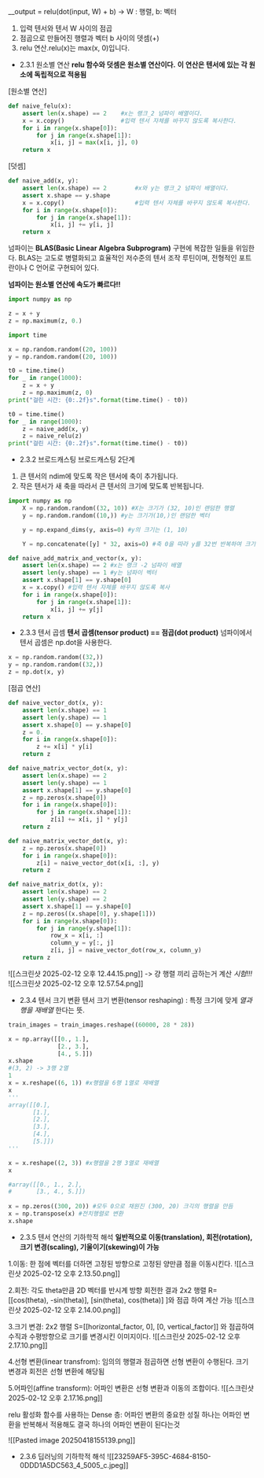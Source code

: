 
__output = relu(dot(input, W) + b)
-> W : 행렬, b: 벡터

1. 입력 텐서와 텐서 W 사이의 점곱
2. 점곱으로 만들어진 행렬과 벡터 b 사이의 뎃셈(+)
3. relu 연산.relu(x)는 max(x, 0)입니다.

- 2.3.1 원소별 연산
__relu 함수와 덧셈은 원소별 연산이다.__
**이 연산은 텐서에 있는 각 원소에 독립적으로 적용됨**

[원소별 연산]
```python
def naive_felu(x):
	assert len(x.shape) == 2    #x는 랭크_2 넘파이 배열이다.
	x = x.copy()                #입력 텐서 자체를 바꾸지 않도록 복사한다.
	for i in range(x.shape[0]):
		for j in range(x.shape[1]):
			x[i, j] = max(x[i, j], 0)
	return x
```

[덧셈]
```python
def naive_add(x, y):
	assert len(x.shape) == 2        #x와 y는 랭크_2 넘파이 배열이다.
	assert x.shape == y.shape
	x = x.copy()                    #입력 텐서 자체를 바꾸지 않도록 복사한다.
	for i in range(x.shape[0]):
		for j in range(x.shape[1]):
			x[i, j] += y[i, j]
	return x
```

넘파이는 **BLAS(Basic Linear Algebra Subprogram)** 구현에 복잡한 일들을 위임한다.
BLAS는 고도로 병렬화되고 효율적인 저수준의 텐서 조작 루틴이며, 전형적인 포트란이나 C 언어로 구현되어 있다.

__넘파이는 원소별 연산에 속도가 빠르다!!__
```python
import numpy as np

z = x + y
z = np.maximum(z, 0.)
```

```python
import time

x = np.random.random((20, 100))
y = np.random.random((20, 100))

t0 = time.time()
for _ in range(1000):
	z = x + y
	z = np.maximum(z, 0)
print("걸린 시간: {0:.2f}s".format(time.time() - t0))

```

```python
t0 = time.time()
for _ in range(1000):
	z = naive_add(x, y)
	z = naive_relu(z)
print("걸린 시간: {0:.2f}s".format(time.time() - t0))
```

- 2.3.2 브로드캐스팅
브로드캐스팅 2단계
1. 큰 텐서의 ndim에 맞도록 작은 텐서에 축이 추가됩니다.
2. 작은 텐서가 새 축을 따라서 큰 텐서의 크기에 맞도록 반복됩니다.

```python
import numpy as np
	X = np.random.random((32, 10)) #X는 크기가 (32, 10)인 랜덤한 행렬
	y = np.random.random((10,)) #y는 크기가(10,)인 랜덤한 벡터

	y = np.expand_dims(y, axis=0) #y의 크기는 (1, 10)

	Y = np.concatenate([y] * 32, axis=0) #축 0을 따라 y를 32번 반복하여 크기가 (32, 10)인 Y값 얻음

def naive_add_matrix_and_vector(x, y):
	assert len(x.shape) == 2 #x는 랭크 -2 넘파이 배열
	assert len(y.shape) == 1 #y는 넘파이 벡터
	assert x.shape[1] == y.shape[0]
	x = x.copy() #입력 텐서 자체를 바꾸지 않도록 복사
	for i in range(x.shape[0]):
		for j in range(x.shape[1]):
			x[i, j] += y[j]
	return x
```

- 2.3.3 텐서 곱셈
**텐서 곱셈(tensor product) == 점곱(dot product)**
넘파이에서 텐서 곱셈은 np.dot을 사용한다.

```python
x = np.random.random((32,))
y = np.random.random((32,))
z = np.dot(x, y)
```

[점곱 연산]
```python
def naive_vector_dot(x, y):
	assert len(x.shape) == 1
	assert len(y.shape) == 1
	assert x.shape[0] == y.shape[0]
	z = 0.
	for i in range(x.shape[0]):
		z += x[i] * y[i]
	return z
```

```python
def naive_matrix_vector_dot(x, y):
	assert len(x.shape) == 2
	assert len(y.shape) == 1
	assert x.shape[1] == y.shape[0]
	z = np.zeros(x.shape[0])
	for i in range(x.shape[0]):
		for j in range(x.shape[1]):
			z[i] += x[i, j] * y[j]
	return z
```

```python
def naive_matrix_vector_dot(x, y):
	z = np.zeros(x.shape[0])
	for i in range(x.shape[0]):
		z[i] = naive_vector_dot(x[i, :], y)
	return z
```

```python
def naive_matrix_dot(x, y):
	assert len(x.shape) == 2
	assert len(y.shape) == 2
	assert x.shape[1] == y.shape[0]
	z = np.zeros((x.shape[0], y.shape[1]))
	for i in range(x.shape[0]):
		for j in range(y.shape[1]):
			row_x = x[i, :]
			column_y = y[:, j]
			z[i, j] = naive_vector_dot(row_x, column_y)
	return z
```

![[스크린샷 2025-02-12 오후 12.44.15.png]]
-> 걍 행렬 끼리 곱하는거 계산 *시험!!!* 
![[스크린샷 2025-02-12 오후 12.57.54.png]]

- 2.3.4 텐서 크기 변환
텐서 크기 변환(tensor reshaping) : 특정 크기에 맞게 *열과 행을 재배열* 한다는 뜻.

```python
train_images = train_images.reshape((60000, 28 * 28))

x = np.array([[0., 1.],
			  [2., 3.],
			  [4., 5.]])
x.shape
#(3, 2) -> 3행 2열
1
x = x.reshape((6, 1)) #x행렬을 6행 1열로 재배열
x
'''
array([[0.],
       [1.],
       [2.],
       [3.],
       [4.],
       [5.]])
'''

x = x.reshape((2, 3)) #x행렬을 2행 3열로 재배열
x

#array([[0., 1., 2.],
#       [3., 4., 5.]])
       
x = np.zeros((300, 20)) #모두 0으로 채원진 (300, 20) 크긱의 행렬을 만듬
x = np.transpose(x) #전치행렬로 변환
x.shape
```

- 2.3.5 텐서 연산의 기하학적 해석
__일반적으로 이동(translation), 회전(rotation), 크기 변경(scaling), 기울이기(skewing)이 가능__

1.이동: 한 점에 벡터를 더하면 고정된 방향으로 고정된 양만큼 점을 이동시킨다.
![[스크린샷 2025-02-12 오후 2.13.50.png]]

2.회전: 각도 theta만큼 2D 벡터를 반시계 방향 회전한 결과 2x2 행렬 R=[[cos(theta), -sin(theta)], [sin(theta), cos(theta)] ]와 점곱 하여 계산 가능
![[스크린샷 2025-02-12 오후 2.14.00.png]]

3.크기 변경: 
2x2 행렬 S=[[horizontal_factor, 0], [0, vertical_factor]] 와 점곱하여 수직과 수평방향으로 크기를 변경시킨 이미지이다.
![[스크린샷 2025-02-12 오후 2.17.10.png]]

4.선형 변환(linear transfrom): 임의의 행렬과 점곱하면 선형 변환이 수행된다. 
크기 변경과 회전은 선형 변환에 해당됨

5.어파인(affine transform): 어파인 변환은 선형 변환과 이동의 조합이다.
![[스크린샷 2025-02-12 오후 2.17.16.png]]

relu 활성화 함수를 사용하는 Dense 층: 어파인 변환의 중요한 성질 하나는 어파인 변환을 반복해서 적용해도 결국 하나의 어파인 변환이 된다는것

![[Pasted image 20250418155139.png]]


- 2.3.6 딥러닝의 기하학적 해석
![[23259AF5-395C-4684-8150-0DDD1A5DC563_4_5005_c.jpeg]]

